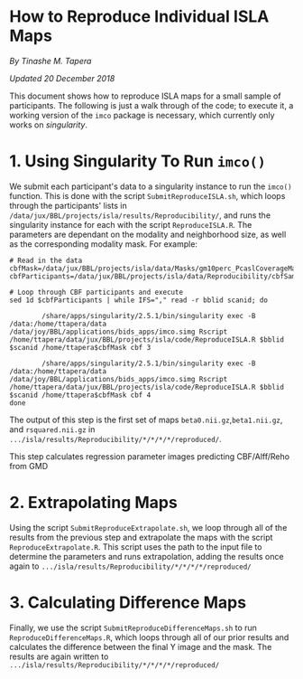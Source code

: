# How to Reproduce Individual ISLA Maps

*By Tinashe M. Tapera*

*Updated 20 December 2018*

This document shows how to reproduce ISLA maps for a small sample of participants. The following is just a walk through of the code; to execute it, a working version of the `imco` package is necessary, which currently only works on *singularity*.

# 1. Using Singularity To Run `imco()`

We submit each participant's data to a singularity instance to run the `imco()` function. This is done with the script `SubmitReproduceISLA.sh`, which loops through the participants' lists in `/data/jux/BBL/projects/isla/results/Reproducibility/`, and runs the singularity instance for each with the script `ReproduceISLA.R`. The parameters are dependant on the modality and neighborhood size, as well as the corresponding modality mask. For example:

```
# Read in the data
cbfMask=/data/jux/BBL/projects/isla/data/Masks/gm10perc_PcaslCoverageMask.nii.gz
cbfParticipants=/data/jux/BBL/projects/isla/data/Reproducibility/cbfSample.csv

# Loop through CBF participants and execute
sed 1d $cbfParticipants | while IFS="," read -r bblid scanid; do

        /share/apps/singularity/2.5.1/bin/singularity exec -B /data:/home/ttapera/data /data/joy/BBL/applications/bids_apps/imco.simg Rscript /home/ttapera/data/jux/BBL/projects/isla/code/ReproduceISLA.R $bblid $scanid /home/ttapera$cbfMask cbf 3

        /share/apps/singularity/2.5.1/bin/singularity exec -B /data:/home/ttapera/data /data/joy/BBL/applications/bids_apps/imco.simg Rscript /home/ttapera/data/jux/BBL/projects/isla/code/ReproduceISLA.R $bblid $scanid /home/ttapera$cbfMask cbf 4
done
```

The output of this step is the first set of maps `beta0.nii.gz`,`beta1.nii.gz`, and `rsquared.nii.gz` in `.../isla/results/Reproducibility/*/*/*/*/reproduced/`.

This step calculates regression parameter images predicting CBF/Alff/Reho from GMD 

# 2. Extrapolating Maps

Using the script `SubmitReproduceExtrapolate.sh`, we loop through all of the results from the previous step and extrapolate the maps with the script `ReproduceExtrapolate.R`. This script uses the path to the input file to determine the parameters and runs extrapolation, adding the results once again to `.../isla/results/Reproducibility/*/*/*/*/reproduced/`

# 3. Calculating Difference Maps

Finally, we use the script `SubmitReproduceDifferenceMaps.sh` to run `ReproduceDifferenceMaps.R`, which loops through all of our prior results and calculates the difference between the final Y image and the mask. The results are again written to `.../isla/results/Reproducibility/*/*/*/*/reproduced/`
